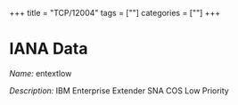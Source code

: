 +++
title = "TCP/12004"
tags = [""]
categories = [""]
+++

# IANA Data

_Name:_ entextlow

_Description:_ IBM Enterprise Extender SNA COS Low Priority

